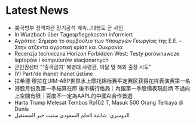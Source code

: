 # Latest News
-  美국방부 정책차관 장기공석 계속…대행도 곧 사임
-  In Wurzbach über Tagespflegekosten informiert
-  Αγρότες: Σήμερα το συμβούλιο των Υπουργών Γεωργίας της Ε.Ε. – Στην ατζέντα αγροτική κρίση και Ουκρανία
-  Recenzja techniczna Horizon Forbidden West: Testy porównawcze laptopów i komputerów stacjonarnych
-  군인권센터 "'출국금지' 해병대 사령관, 이달 말 해외 출장 시도"
-  İYİ Parti'de ihanet ihanet üstüne
-  拉希德·穆拉在UIM-ABP世界水上摩托锦标赛平定赛区获得花样表演赛第一名
-  港股月份及第一季結算在即 後市橫行格局｜內銀第一季股價表現彪炳 不過向上空間有限｜百度不一定為AAPL的中國AI合作首選
-  Harta Trump Melesat Tembus Rp102 T, Masuk 500 Orang Terkaya di Dunia
-  الدوسري: شاشة الحلم السعودي ستبث خبر المستقبل
